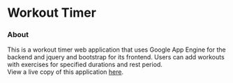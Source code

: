 # Workout Timer

### About
This is a workout timer web application that uses Google App Engine for the backend and jquery and bootstrap for its frontend. Users can add workouts with exercises for specified durations and rest period.
<br>
View a live copy of this application <a href = "http://samoretc-fitness.appspot.com">here</a>. 
<br>


